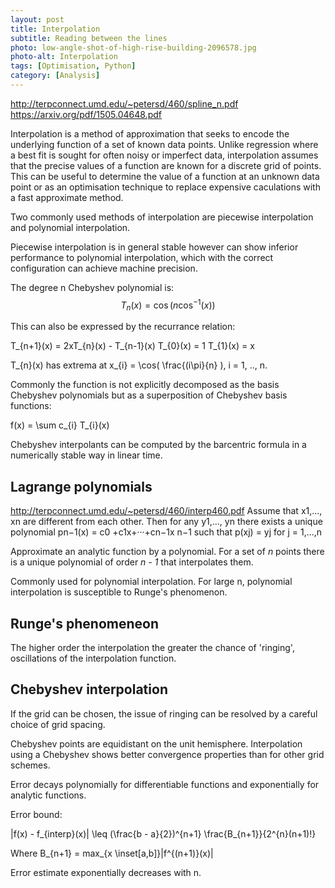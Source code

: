 ```yaml
---
layout: post
title: Interpolation
subtitle: Reading between the lines
photo: low-angle-shot-of-high-rise-building-2096578.jpg
photo-alt: Interpolation
tags: [Optimisation, Python]
category: [Analysis]
---
```


<script src="https://cdn.mathjax.org/mathjax/latest/MathJax.js?config=TeX-AMS-MML_HTMLorMML" type="text/javascript"></script>


http://terpconnect.umd.edu/~petersd/460/spline_n.pdf
https://arxiv.org/pdf/1505.04648.pdf


Interpolation is a method of approximation that seeks to encode the underlying function of a set of known data points. 
Unlike regression where a best fit is sought for often noisy or imperfect data, interpolation assumes that the precise 
values of a function are known for a discrete grid of points. This can be useful to determine the value of a function at an unknown data point or as an optimisation technique to replace expensive caculations with a fast approximate method.

Two commonly used methods of interpolation are piecewise interpolation and polynomial interpolation.

Piecewise interpolation is in general stable however can show inferior performance to polynomial interpolation, which with the correct configuration can achieve machine precision.

The degree n Chebyshev polynomial is:
    $$T_{n}(x) = \cos(n \cos^{-1}(x))$$
    
This can also be expressed by the recurrance relation:

T_{n+1}(x) = 2xT_{n}(x) - T_{n-1}(x)
T_{0}(x) = 1
T_{1}(x) = x

T_{n}(x) has extrema at x_{i} = \cos( \frac{(i\pi}{n} ), i = 1, .., n.


Commonly the function is not explicitly decomposed as the basis Chebyshev polynomials but as a superposition of Chebyshev basis functions:

f(x) = \sum c_{i} T_{i}(x)


Chebyshev interpolants can be computed by the barcentric formula in a numerically stable way in linear time.

## Lagrange polynomials

http://terpconnect.umd.edu/~petersd/460/interp460.pdf
Assume that x1,..., xn are different from each other. Then for any y1,..., yn there exists a unique polynomial
pn−1(x) = c0 +c1x+···+cn−1x
n−1
such that
p(xj) = yj
for j = 1,...,n

Approximate an analytic function by a polynomial.
For a set of _n_ points there is a unique polynomial of order _n - 1_ that interpolates them.


Commonly used for polynomial interpolation. For large n, polynomial interpolation is susceptible to Runge's phenomenon.

## Runge's phenomeneon

The higher order the interpolation the greater the chance of 'ringing', oscillations of the interpolation function.

## Chebyshev interpolation

If the grid can be chosen, the issue of ringing can be resolved by a careful choice of grid spacing. 

Chebyshev points are equidistant on the unit hemisphere. Interpolation using a Chebyshev shows better convergence properties 
than for other grid schemes.  

Error decays polynomially for differentiable functions and exponentially for analytic functions.


Error bound:

|f(x) - f_{interp}(x)| \leq (\frac{b - a}{2})^{n+1} \frac{B_{n+1}}{2^{n}(n+1)!}

Where B_{n+1} = max_{x \inset[a,b]}|f^{(n+1)}(x)|

Error estimate exponentially decreases with n.